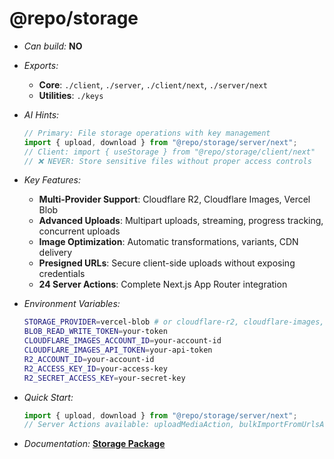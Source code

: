 # @repo/storage

- _Can build:_ **NO**

- _Exports:_
  - **Core**: `./client`, `./server`, `./client/next`, `./server/next`
  - **Utilities**: `./keys`

- _AI Hints:_

  ```typescript
  // Primary: File storage operations with key management
  import { upload, download } from "@repo/storage/server/next";
  // Client: import { useStorage } from "@repo/storage/client/next"
  // ❌ NEVER: Store sensitive files without proper access controls
  ```

- _Key Features:_
  - **Multi-Provider Support**: Cloudflare R2, Cloudflare Images, Vercel Blob
  - **Advanced Uploads**: Multipart uploads, streaming, progress tracking,
    concurrent uploads
  - **Image Optimization**: Automatic transformations, variants, CDN delivery
  - **Presigned URLs**: Secure client-side uploads without exposing credentials
  - **24 Server Actions**: Complete Next.js App Router integration

- _Environment Variables:_

  ```bash
  STORAGE_PROVIDER=vercel-blob # or cloudflare-r2, cloudflare-images, multi
  BLOB_READ_WRITE_TOKEN=your-token
  CLOUDFLARE_IMAGES_ACCOUNT_ID=your-account-id
  CLOUDFLARE_IMAGES_API_TOKEN=your-api-token
  R2_ACCOUNT_ID=your-account-id
  R2_ACCESS_KEY_ID=your-access-key
  R2_SECRET_ACCESS_KEY=your-secret-key
  ```

- _Quick Start:_

  ```typescript
  import { upload, download } from "@repo/storage/server/next";
  // Server Actions available: uploadMediaAction, bulkImportFromUrlsAction
  ```

- _Documentation:_ **[Storage Package](../../apps/docs/packages/storage.mdx)**

